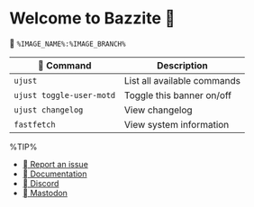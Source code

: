 # Welcome to Bazzite 󰊴
󱋩 `%IMAGE_NAME%:%IMAGE_BRANCH%`

|  Command | Description |
| ------- | ----------- |
| `ujust`  | List all available commands |
| `ujust toggle-user-motd` | Toggle this banner on/off |
| `ujust changelog` | View changelog |
| `fastfetch` | View system information |

%TIP%
- [ Report an issue](https://github.com/ublue-os/bazzite/issues)
- [󰈙 Documentation](http://docs.bazzite.gg/)
- [󰙯 Discord](https://discord.bazzite.gg/)
- [󰫑 Mastodon](https://fosstodon.org/@UniversalBlue)